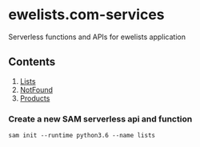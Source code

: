 # ewelists.com-services
Serverless functions and APIs for ewelists application


## Contents

1. [Lists](Lists/README.md)
1. [NotFound](NotFound/README.md)
1. [Products](Products/README.md)


### Create a new SAM serverless api and function
```
sam init --runtime python3.6 --name lists
```
